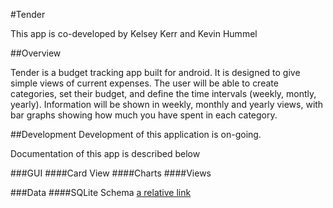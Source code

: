 #Tender

This app is co-developed by Kelsey Kerr and Kevin Hummel

##Overview

Tender is a budget tracking app built for android. It is designed to give simple views of current expenses. The user will be able to create categories, set their budget, and define the time intervals (weekly, montly, yearly). Information will be shown in weekly, monthly and yearly views, with bar graphs showing how much you have spent in each category.  

##Development
Development of this application is on-going. 

Documentation of this app is described below

###GUI
####Card View
####Charts
####Views

###Data
####SQLite Schema
[a relative link](SQLiteSchema.md)
